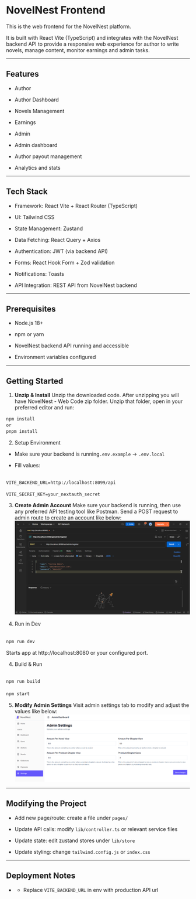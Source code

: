 # NovelNest Frontend

This is the web frontend for the NovelNest platform.

It is built with React Vite (TypeScript) and integrates with the NovelNest backend API to provide a responsive web experience for author to write novels, manage content, monitor earnings and admin tasks.

---

## Features

- Author
- Author Dashboard
- Novels Management
- Earnings
- Admin

- Admin dashboard

- Author payout management

- Analytics and stats

---

## Tech Stack

- Framework: React Vite + React Router (TypeScript)

- UI: Tailwind CSS

- State Management: Zustand

- Data Fetching: React Query + Axios

- Authentication: JWT (via backend API)

- Forms: React Hook Form + Zod validation

- Notifications: Toasts

- API Integration: REST API from NovelNest backend

---

## Prerequisites

- Node.js 18+

- npm or yarn

- NovelNest backend API running and accessible

- Environment variables configured

---

## Getting Started

1. **Unzip & Install**
   Unzip the downloaded code. After unzipping you will have NovelNest - Web Code zip folder. Unzip that folder, open in your preferred editor and run:

```bash
npm install
or
pnpm install
```

2. Setup Environment

- Make sure your backend is running`.env.example` → `.env.local`

- Fill values:

```env

VITE_BACKEND_URL=http://localhost:8099/api

VITE_SECRET_KEY=your_nextauth_secret

```

3. **Create Admin Account**
   Make sure your backend is running, then use any preferred API testing tool like Postman. Send a POST request to admin route to create an account like below:
   ![Postman](https://raw.githubusercontent.com/bolumaks/scribe-snap-guide/refs/heads/main/public/postman.png)

4. Run in Dev

```bash

npm run dev

```

Starts app at http://localhost:8080 or your configured port.

4. Build & Run

```bash

npm run build

npm start

```

5. **Modify Admin Settings**
   Visit admin settings tab to modify and adjust the values like below:
   ![Admin settings](https://raw.githubusercontent.com/bolumaks/scribe-snap-guide/refs/heads/main/public/Screenshot%202025-09-09%20112830.png)

---

## Modifying the Project

- Add new page/route: create a file under `pages/`

- Update API calls: modify `lib/controller.ts` or relevant service files

- Update state: edit zustand stores under `lib/store`

- Update styling: change `tailwind.config.js` or `index.css`

---

## Deployment Notes

- - Replace `VITE_BACKEND_URL` in env with production API url
